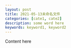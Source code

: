 ```yaml
---
layout: post
title: 2021-05-13未命名文件
categories: [cate1, cate2]
description: some word here
keywords: keyword1, keyword2
---
```


Content here
